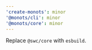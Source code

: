```yaml
---
'create-monots': minor
'@monots/cli': minor
'@monots/core': minor
---
```


Replace `@swc/core` with `esbuild`.
